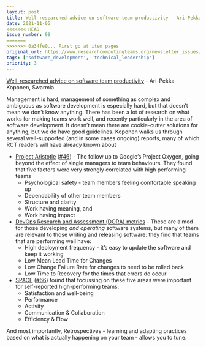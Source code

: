```yaml
---
layout: post
title: Well-researched advice on software team productivity - Ari-Pekka Koponen, Swarmia
date: 2021-11-05
<<<<<<< HEAD
issue_number: 99
=======
>>>>>>> 0a34fe0... First go at item pages
original_url: https://www.researchcomputingteams.org/newsletter_issues/0099
tags: ['software_development', 'technical_leadership']
priority: 3
---
```


<!-- markdownlint-disable MD033 -->
<!-- markdownlint-disable MD041 -->
<!-- markdownlint-disable MD049 -->

[Well-researched advice on software team productivity](https://www.swarmia.com/blog/well-researched-advice-on-software-team-productivity/) - Ari-Pekka Koponen, Swarmia

Management is hard, management of something as complex and ambiguous as software development is especially hard, but that doesn’t mean we don’t know anything.  There has been a lot of research on what works for making teams work well, and recently particularly in the area of software development.  It doesn’t mean there are cookie-cutter solutions for anything, but we do have good guidelines.   Koponen walks us through several well-supported (and in some cases ongoing) reports, many of which RCT readers will have already known about

- [Project Aristotle](https://rework.withgoogle.com/guides/understanding-team-effectiveness/steps/introduction/) ([#46](https://www.researchcomputingteams.org/newsletter_issues/0046)) - The follow up to Google’s Project Oxygen, going beyond the effect of single managers to team behaviours. They found that five factors were very strongly correlated with high performing teams
  - Psychological safety - team members feeling comfortable speaking up
  - Dependability of other team members
  - Structure and clarity
  - Work having meaning, and
  - Work having impact
- [DevOps Research and Assessment (DORA) metrics](https://www.devops-research.com/research.html) - These are aimed for those developing *and operating* software systems, but many of them are relevant to those writing and releasing software:  they find that teams that are performing well have:
  - High deployment frequency - it’s easy to update the software and keep it working
  - Low Mean Lead Time for Changes
  - Low Change Failure Rate for changes to need to be rolled back
  - Low Time to Recovery for the times that errors do occur
- [SPACE](https://queue.acm.org/detail.cfm?ref=rss&id=3454124) ([#66](https://www.researchcomputingteams.org/newsletter_issues/0066)) found that focussing on these five areas were important for self-reported high-performing teams:
  - Satisfaction and well-being
  - Performance
  - Activity
  - Communication & Collaboration
  - Efficiency & Flow

And most importantly, Retrospectives - learning and adapting practices based on what is actually happening on your team - allows you to tune.
